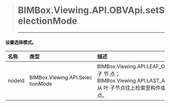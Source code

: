 > #  BIMBox.Viewing.API.OBVApi.setSelectionMode
>
> ---

####      设置选择模式。

| 名称 | 类型 | 描述 |
| :--- | :--- | :--- |
| nodeId |   BIMBox.Viewing.API.Selec tionMode |   BIMBox.Viewing.API.LEAF\_OBJECT: 叶 子 节 点； BIMBox.Viewing.API.LAST\_ASSEMBLY: 从 叶 子节点往上检索至构件或设备节点。 |



